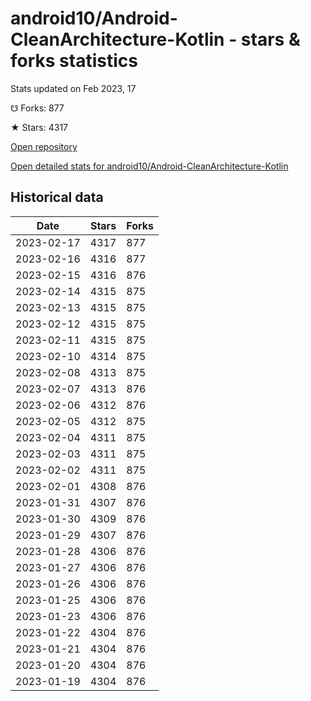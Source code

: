 # android10/Android-CleanArchitecture-Kotlin - stars & forks statistics

Stats updated on Feb 2023, 17

☋ Forks: 877

★ Stars: 4317

[Open repository](https://github.com/android10/Android-CleanArchitecture-Kotlin)

[Open detailed stats for android10/Android-CleanArchitecture-Kotlin](https://reviewgithub.com/rep/android10/Android-CleanArchitecture-Kotlin)

## Historical data
| Date | Stars | Forks |
|------|-------|-------|
| 2023-02-17 | 4317 | 877 | 
| 2023-02-16 | 4316 | 877 | 
| 2023-02-15 | 4316 | 876 | 
| 2023-02-14 | 4315 | 875 | 
| 2023-02-13 | 4315 | 875 | 
| 2023-02-12 | 4315 | 875 | 
| 2023-02-11 | 4315 | 875 | 
| 2023-02-10 | 4314 | 875 | 
| 2023-02-08 | 4313 | 875 | 
| 2023-02-07 | 4313 | 876 | 
| 2023-02-06 | 4312 | 876 | 
| 2023-02-05 | 4312 | 875 | 
| 2023-02-04 | 4311 | 875 | 
| 2023-02-03 | 4311 | 875 | 
| 2023-02-02 | 4311 | 875 | 
| 2023-02-01 | 4308 | 876 | 
| 2023-01-31 | 4307 | 876 | 
| 2023-01-30 | 4309 | 876 | 
| 2023-01-29 | 4307 | 876 | 
| 2023-01-28 | 4306 | 876 | 
| 2023-01-27 | 4306 | 876 | 
| 2023-01-26 | 4306 | 876 | 
| 2023-01-25 | 4306 | 876 | 
| 2023-01-23 | 4306 | 876 | 
| 2023-01-22 | 4304 | 876 | 
| 2023-01-21 | 4304 | 876 | 
| 2023-01-20 | 4304 | 876 | 
| 2023-01-19 | 4304 | 876 | 

